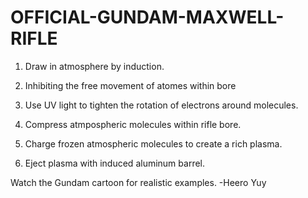 # OFFICIAL-GUNDAM-MAXWELL-RIFLE

1. Draw in atmosphere by induction.

2. Inhibiting the free movement of atomes within bore

3. Use UV light to tighten the rotation of electrons around molecules.

4. Compress atmpospheric molecules within rifle bore.

5. Charge frozen atmospheric molecules to create a rich plasma.

6. Eject plasma with induced aluminum barrel.

Watch the Gundam cartoon for realistic examples.
-Heero Yuy
